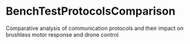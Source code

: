 # BenchTestProtocolsComparison
Comparative analysis of communication protocols and their impact on brushless motor response and drone control
